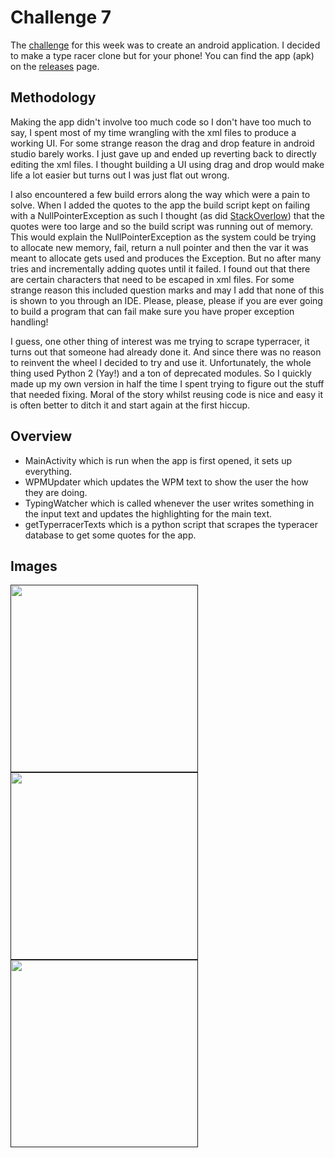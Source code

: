 # Challenge 7

The [challenge](Challenge.md) for this week was to create an android application. I decided to make a type racer clone but for your phone! You can find the app (apk) on the [releases](https://github.com/miam-miam100/SpaceCadets/releases/tag/challenge7) page.

## Methodology

Making the app didn't involve too much code so I don't have too much to say, I spent most of my time wrangling with the xml files to produce a working UI. For some strange reason the drag and drop feature in android studio barely works. I just gave up and ended up reverting back to directly editing the xml files. I thought building a UI using drag and drop would make life a lot easier but turns out I was just flat out wrong.

I also encountered a few build errors along the way which were a pain to solve. When I added the quotes to the app the build script kept on failing with a NullPointerException as such I thought (as did [StackOverlow](https://stackoverflow.com/questions/22583418/execution-failed-for-task-appmergedebugresources-android-studio)) that the quotes were too large and so the build script was running out of memory. This would explain the NullPointerException as the system could be trying to allocate new memory, fail, return a null pointer and then the var it was meant to allocate gets used and produces the Exception. But no after many tries and incrementally adding quotes until it failed. I found out that there are certain characters that need to be escaped in xml files. For some strange reason this included question marks and may I add that none of this is shown to you through an IDE. Please, please, please if you are ever going to build a program that can fail make sure you have proper exception handling! 

I guess, one other thing of interest was me trying to scrape typerracer, it turns out that someone had already done it. And since there was no reason to reinvent the wheel I decided to try and use it. Unfortunately, the whole thing used Python 2 (Yay!) and a ton of deprecated modules. So I quickly made up my own version in half the time I spent trying to figure out the stuff that needed fixing. Moral of the story whilst reusing code is nice and easy it is often better to ditch it and start again at the first hiccup. 

## Overview

- MainActivity which is run when the app is first opened, it sets up everything.
- WPMUpdater which updates the WPM text to show the user the how they are doing. 
- TypingWatcher which is called whenever the user writes something in the input text and updates the highlighting for the main text.
- getTyperracerTexts which is a python script that scrapes the typeracer database to get some quotes for the app.

## Images

[<img src="https://user-images.githubusercontent.com/49870539/143959973-ac3ebfa8-d8a1-49b3-8f26-e1be5eb263c5.png" width="300"/>]()
[<img src="https://user-images.githubusercontent.com/49870539/143960115-45b5ac00-ae0b-423a-949e-fd4faa1d9182.png" width="300"/>]()
[<img src="https://user-images.githubusercontent.com/49870539/143960120-ae201def-7c7c-4065-a6e1-dc978c645f96.png" width="300"/>]()

